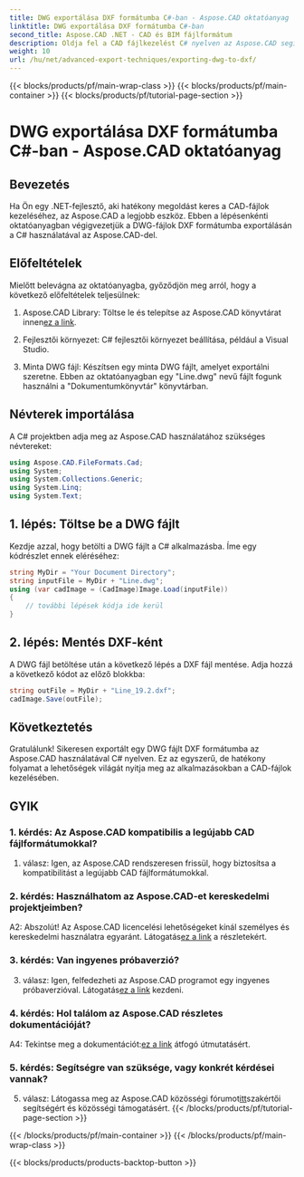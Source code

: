 ```yaml
---
title: DWG exportálása DXF formátumba C#-ban - Aspose.CAD oktatóanyag
linktitle: DWG exportálása DXF formátumba C#-ban
second_title: Aspose.CAD .NET - CAD és BIM fájlformátum
description: Oldja fel a CAD fájlkezelést C# nyelven az Aspose.CAD segítségével. Tanulja meg könnyedén exportálni a DWG-t DXF-be. Kövesse lépésenkénti útmutatónkat a zökkenőmentes integráció érdekében.
weight: 10
url: /hu/net/advanced-export-techniques/exporting-dwg-to-dxf/
---
```


{{< blocks/products/pf/main-wrap-class >}}
{{< blocks/products/pf/main-container >}}
{{< blocks/products/pf/tutorial-page-section >}}

# DWG exportálása DXF formátumba C#-ban - Aspose.CAD oktatóanyag

## Bevezetés

Ha Ön egy .NET-fejlesztő, aki hatékony megoldást keres a CAD-fájlok kezeléséhez, az Aspose.CAD a legjobb eszköz. Ebben a lépésenkénti oktatóanyagban végigvezetjük a DWG-fájlok DXF formátumba exportálásán a C# használatával az Aspose.CAD-del.

## Előfeltételek

Mielőtt belevágna az oktatóanyagba, győződjön meg arról, hogy a következő előfeltételek teljesülnek:

1.  Aspose.CAD Library: Töltse le és telepítse az Aspose.CAD könyvtárat innen[ez a link](https://releases.aspose.com/cad/net/).

2. Fejlesztői környezet: C# fejlesztői környezet beállítása, például a Visual Studio.

3. Minta DWG fájl: Készítsen egy minta DWG fájlt, amelyet exportálni szeretne. Ebben az oktatóanyagban egy "Line.dwg" nevű fájlt fogunk használni a "Dokumentumkönyvtár" könyvtárban.

## Névterek importálása

A C# projektben adja meg az Aspose.CAD használatához szükséges névtereket:

```csharp
using Aspose.CAD.FileFormats.Cad;
using System;
using System.Collections.Generic;
using System.Linq;
using System.Text;
```

## 1. lépés: Töltse be a DWG fájlt

Kezdje azzal, hogy betölti a DWG fájlt a C# alkalmazásba. Íme egy kódrészlet ennek eléréséhez:

```csharp
string MyDir = "Your Document Directory";
string inputFile = MyDir + "Line.dwg";
using (var cadImage = (CadImage)Image.Load(inputFile))
{
    // további lépések kódja ide kerül
}
```

## 2. lépés: Mentés DXF-ként

A DWG fájl betöltése után a következő lépés a DXF fájl mentése. Adja hozzá a következő kódot az előző blokkba:

```csharp
string outFile = MyDir + "Line_19.2.dxf";
cadImage.Save(outFile);
```

## Következtetés

Gratulálunk! Sikeresen exportált egy DWG fájlt DXF formátumba az Aspose.CAD használatával C# nyelven. Ez az egyszerű, de hatékony folyamat a lehetőségek világát nyitja meg az alkalmazásokban a CAD-fájlok kezelésében.

## GYIK

### 1. kérdés: Az Aspose.CAD kompatibilis a legújabb CAD fájlformátumokkal?

1. válasz: Igen, az Aspose.CAD rendszeresen frissül, hogy biztosítsa a kompatibilitást a legújabb CAD fájlformátumokkal.

### 2. kérdés: Használhatom az Aspose.CAD-et kereskedelmi projektjeimben?

 A2: Abszolút! Az Aspose.CAD licencelési lehetőségeket kínál személyes és kereskedelmi használatra egyaránt. Látogatás[ez a link](https://purchase.aspose.com/buy) a részletekért.

### 3. kérdés: Van ingyenes próbaverzió?

 3. válasz: Igen, felfedezheti az Aspose.CAD programot egy ingyenes próbaverzióval. Látogatás[ez a link](https://releases.aspose.com/) kezdeni.

### 4. kérdés: Hol találom az Aspose.CAD részletes dokumentációját?

 A4: Tekintse meg a dokumentációt:[ez a link](https://reference.aspose.com/cad/net/) átfogó útmutatásért.

### 5. kérdés: Segítségre van szüksége, vagy konkrét kérdései vannak?

 5. válasz: Látogassa meg az Aspose.CAD közösségi fórumot[itt](https://forum.aspose.com/c/cad/19)szakértői segítségért és közösségi támogatásért.
{{< /blocks/products/pf/tutorial-page-section >}}

{{< /blocks/products/pf/main-container >}}
{{< /blocks/products/pf/main-wrap-class >}}

{{< blocks/products/products-backtop-button >}}

